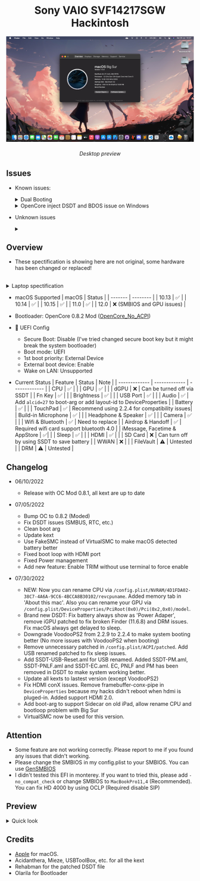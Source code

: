 <h1 align="center">Sony VAIO SVF14217SGW Hackintosh</h1> 

![lspcon_debug](./img/desktop.jpg)
<h6 align="center">Desktop preview</h6>

## Issues

* Known issues:

	<details>
		<summary>Dual Booting</summary>
		<br>
		For some reason, almost VAIO notebooks come from 2016 or older (I donn't sure about that!) didn't have any option in UEFI called: 'Boot Priority'. So, that mean there're many challenge come with that. To fixed this, we inly have 1 solution: Using EasyUEFI to custom boot entry! Download <a href="https://www.easyuefi.com/index-us.html">EasyUEFI</a>
		<br>
		<br>
		To add OpenCore and make it boot first instead of Windows Boot Manager (WBM). Please choose OpenCore.efi from /EFI/OC/OpenCore.efi 
		<br>
		For full guide about this, please read <a href="https://www.olarila.com/topic/13072-dual-boot-guide-clover-and-open-core/">here</a>
	</details>

	<details>
		<summary>OpenCore inject DSDT and BDOS issue on Windows</summary>
		<br>
		As you now, OpenCore are supported more OSes and faster than Chameleon (Legacy) and Clover!
		<br>
		Beside, there're also many error come with this bootloader. Like using DSDT instead SSDT. The main reason for this is there are lot of various kext support more hardware. That mean you needn't use DSDT anymore, only use SSDT and hot-patch. But the VAIO notebooks aren't! They required DDST to make macOS read their battery! (Basically, <a href="https://github.com/1Revenger1/ECEnabler">ECEnabler</a> didn't work with some VAIO notebooks, they need DSDT to read the battery). And that mean OpenCore will inject our patched DSDT to all OSes and it cause BDOS on Windows! 
		<br>
		Luckily, Olarila have make a version to make OpenCore didn't inject patched DSDT to all OSes. You can check this: <a href="https://github.com/OlarilaHackintosh/OpenCore_NO_ACPI">OpenCore_No_ACPI</a>
		<br>
		<br>
		For more information about inject ACPI inject, you can read <a href="https://dortania.github.io/OpenCore-Install-Guide/why-oc.html#does-opencore-always-inject-smbios-and-acpi-data-into-other-oses">here</a>
	</details>

* Unknown issues

	<details>
		<summary></summary>
		<br>
		DSDT now is not required for my system, <a href="https://github.com/1Revenger1/ECEnabler">ECEnabler</a> can be used to make macOS detect battery and <a href="https://github.com/acidanthera/BrightnessKeys">BrightnessKeys</a> can be used for hotkey patching.
		<br>
		I've tried using ECEnabler.kext and BrightnessKeys.kext for 2 months ago. Everything working fine but the battery isn't, it didn't show in the menu bar. When I pluged the AC Adapter, the battery just appeared at the same time. And that was the reason why I choose DSDT patched. For the brightness key, I just realized that if I don't put the DSDT.aml into /EFI/OC/ACPI, I can use the function key like normal. But with the battery problem, I think that sometime DSDT was the best choice than using SSDT with 'delayed' kext.
	</details>

## Overview

- These spectification is showing here are not original, some hardware has been changed or replaced!
<br>

<details>
<summary>Laptop spectification</summary>

<br>

|     Name     | More infomation | 
|:-----------:|:---------------------:|
|   CPU  | Intel Core i3 3227U 1.90 GHz |
|   GPU   | Intel HD Graphics 4000 | 
|  dGPU | NVIDIA GeForce GT 740M |
| Memory | 1333MHz DDR3 2x4GB |
| Audio | Realtek ALC 233 |
| Ethernet | Realtek RTL 8111 |
| Wifi | BCM94352HMB |
| Hard Disk Drive | Netac SSD 256GB |
| Second Disk Drive | HGST 500GB |

</details>

- macOS Supported
 	| macOS | Status |
	| ------- | -------- | 
	| 10.13 | ✅ | 
	| 10.14 | ✅ | 
	| 10.15 | ✅ | 
	| 11.0 | ✅ |
	| 12.0 | ❌ (SMBIOS and GPU issues) |  

- Bootloader: OpenCore 0.8.2 Mod (<a href="https://www.olarila.com/topic/24542-opencore_no_acpi-opencore-with-additional-featureschanges-implemented-how-to-use-this-fork/">OpenCore_No_ACPI</a>)

- 💾 UEFI Config
	* Secure Boot: Disable (I've tried changed secure boot key but it might break the system bootloader)
	* Boot mode: UEFI
	* 1st boot priority: External Device
	* External boot device: Enable
	* Wake on LAN: Unsupported

- Current Status
	| Feature | Status | Note |
	| ------------- | ------------- | ------------- | 
	| CPU | ✅ | |
	| GPU | ✅ | |
	| dGPU | ❌ | Can be turned off via SSDT |
	| Fn Key | ✅ | |
	| Brightness | ✅ | |
	| USB Port | ✅ | |
	| Audio | ✅ | Add `alcid=27` to boot-arg or add layout-id to DeviceProperties |
	| Battery | ✅ | |
	| TouchPad | ✅ | Recommend using 2.2.4 for compatibility issues|
	| Build-in Microphone | ✅ | |
	| Headphone & Speaker | ✅ | |
	| Camera | ✅ | |
	| Wifi & Bluetooth | ✅ | Need to replace |
	| Airdrop & Handoff | ✅ | Required wifi card support bluetooth 4.0 |
	| iMessage, Facetime & AppStore | ✅| |
	| Sleep | ✅ | |
	| HDMI |  ✅ | |
	| SD Card | ❌ | Can turn off by using SSDT to save battery |
	| WWAN | ❌ | |
	| FileVault | ⚠️ | Untested |
	| DRM | ⚠️ | Untested |

## Changelog

- 06/10/2022
	* Release with OC Mod 0.8.1, all kext are up to date

- 07/05/2022
	* Bump OC to 0.8.2 (Moded)
	* Fix DSDT issues (SMBUS, RTC, etc.)
	* Clean boot arg
	* Update kext
	* Use FakeSMC instead of VirtualSMC to make macOS detected battery better
	* Fixed boot loop with HDMI port
	* Fixed Power management
	* Add new feature: Enable TRIM without use terminal to force enable

- 07/30/2022
	* NEW: Now you can rename CPU via `/config.plist/NVRAM/4D1FDA02-38C7-4A6A-9CC6-4BCCA8B30102/revcpuname`. Added memory tab in 'About this mac'. Also you can rename your GPU via `/config.plist/DeviceProperties/PciRoot(0x0)/Pci(0x2,0x0)/model`.
	* Brand new DSDT: Fix battery always show as 'Power Adaper', remove iGPU patched to fix broken Finder (11.6.8) and DRM issues. Fix macOS always get delayed to sleep.
	* Downgrade VoodooPS2 from 2.2.9 to 2.2.4 to make system booting better (No more issues with VoodooPS2 when booting)
	* Remove unnecessary patched in `/config.plist/ACPI/patched`. Add USB renamed patched to fix sleep issues.  
	* Add SSDT-USB-Reset.aml for USB renamed. Added SSDT-PM.aml, SSDT-PNLF.aml and SSDT-EC.aml. EC, PNLF and PM has been removed in DSDT to make system working better.
	* Update all kexts to lastest version (except VoodooPS2)
	* Fix HDMI conX issues. Remove framebuffer-conx-pipe in `DeviceProperties` because my hacks didn't reboot when hdmi is pluged-in. Added support HDMI 2.0.
	* Add boot-arg to support Sidecar on old iPad, allow rename CPU and bootloop problem with Big Sur
	* VirtualSMC now be used for this version.

## Attention

- Some feature are not working correctly. Please report to me if you found any issues that didn't working.
- Please change the SMBIOS in my config.plist to your SMBIOS. You can use <a href="https://github.com/corpnewt/GenSMBIOS">GenSMBIOS</a>
- I didn't tested this EFI in monterey. If you want to tried this, please add `-no_compat_check` or change SMBIOS to `MacBookPro11,4` (Recommended). You can fix HD 4000 by using OCLP (Required disable SIP)

## Preview
<details>
<summary>Quick look</summary>

 ![lspcon_debug](./img/desktop-preview.jpg)

 ![lspcon_debug](./img/launchpad.jpg)

 ![lspcon_debug](./img/mission-control.jpg)

 ![lspcon_debug](./img/icloud.jpg)

</details>

## Credits

- <a href="apple.com">Apple</a> for macOS.
- Acidanthera, Mieze, USBToolBox, etc. for all the kext
- Rehabman for the patched DSDT file
- Olarila for Bootloader